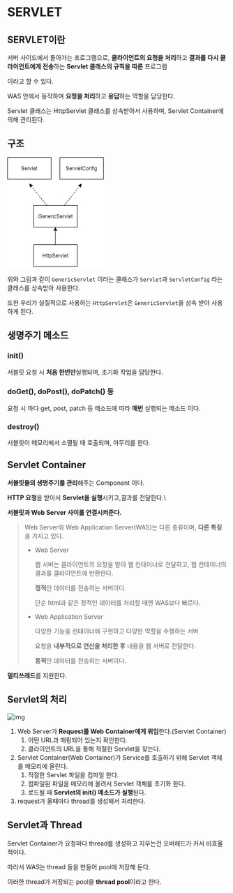 # SERVLET

## SERVLET이란

서버 사이드에서 돌아가는 프로그램으로, **클라이언트의 요청을 처리**하고 **결과를 다시 클라이언트에게 전송**하는 **Servlet 클래스의 규칙을 따른** 프로그램

이라고 할 수 있다.

WAS 안에서 동작하며 **요청을 처리**하고 **응답**하는 역할을 담당한다.



Servlet 클래스는 HttpServlet 클래스를 상속받아서 사용하며, Servlet Container에 의해 관리된다.



## 구조

![servlet_extends](../images/servlet_extends.png)

위와 그림과 같이 `GenericServlet` 이라는 클래스가 `Servlet`과 `ServletConfig` 라는 클래스를 상속받아 사용한다.

또한 우리가 실질적으로 사용하는 `HttpServlet`은 `GenericServlet`을 상속 받아 사용하게 된다.



## 생명주기 메소드

### init()

서블릿 요청 시 **처음 한번만**실행되며, 초기화 작업을 담당한다.



### doGet(), doPost(), doPatch() 등

요청 시 마다 get, post, patch 등 메소드에 따라 **매번** 실행되는 메소드 이다.



### destroy()

서블릿이 메모리에서 소멸될 때 호출되며, 마무리를 한다.



## Servlet Container

**서블릿들의 생명주기를 관리**해주는 Component 이다.

**HTTP 요청**을 받아서 **Servlet을 실행**시키고,결과를 전달한다.\

**서블릿과 Web Server 사이를 연결시켜준다.**

> Web Server와 Web Application Server(WAS)는 다른 종류이며, **다른 특징**을 가지고 있다.
>
> - Web Server
>
>   웹 서버는 클라이언트의 요청을 받아 웹 컨테이너로 전달하고, 웹 컨테이너의 결과를 클라이언트에 반환한다.
>
>   **정적**인 데이터를 전송하는 서버이다.
>
>   단순 html과 같은 정적인 데이터를 처리할 때엔 WAS보다 빠르다.
>
> - Web Application Server
>
>   다양한 기능을 컨테이너에 구현하고 다양한 역할을 수행하는 서버
>
>   요청을 **내부적으로 연산을 처리한 후** 내용을 웹 서버로 전달한다.
>
>   **동적**인 데이터를 전송하는 서버이다.



**멀티쓰레드**를 지원한다.



## Servlet의 처리

![img](https://gmlwjd9405.github.io/images/web/servlet-program.png)

1. Web Server가 **Request를 Web Container에게 위임**한다.(Servlet Container)
   1. 어떤 URL과 매핑되어 있는지 확인한다.
   2. 클라이언트의 URL을 통해 적절한 Servlet을 찾는다.
2. Servlet Container(Web Container)가 Service를 호출하기 위해 Servlet 객체를 메모리에 올린다.
   1. 적절한 Servlet 파일을 컴파일 한다.
   2. 컴파일된 파일을 메모리에 올려서 Servlet 객체를 초기화 한다.
   3. 로드될 때 **Servlet의 init() 메소드가 실행**된다.
3. request가 올때마다 thread를 생성해서 처리한다.



## Servlet과 Thread

Servlet Container가 요청마다 thread를 생성하고 지우는건 오버헤드가 커서 비효율적이다.

따라서 WAS는 thread 들을 만들어 pool에 저장해 둔다.

이러한 thread가 저장되는 pool을 **thread pool**이라고 한다.